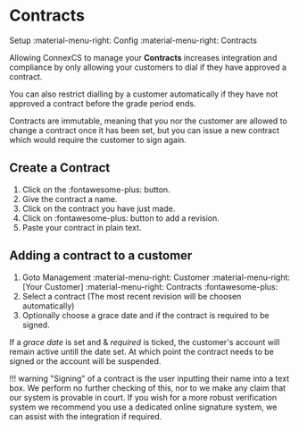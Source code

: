 # Contracts
Setup :material-menu-right: Config :material-menu-right: Contracts

Allowing ConnexCS to manage your **Contracts** increases integration and compliance by only allowing your customers to dial if they have approved a contract.

You can also restrict dialling by a customer automatically if they have not approved a contract before the grade period ends.

Contracts are immutable, meaning that you nor the customer are allowed to change a contract once it has been set, but you can issue a new contract which would
require the customer to sign again.

## Create a Contract

1. Click on the :fontawesome-plus: button.
2. Give the contract a name.
3. Click on the contract you have just made.
4. Click on :fontawesome-plus: button to add a revision.
5. Paste your contract in plain text.

## Adding a contract to a customer

1. Goto Management :material-menu-right: Customer :material-menu-right: [Your Customer] :material-menu-right: Contracts :fontawesome-plus:
2. Select a contract (The most recent revision will be choosen automatically)
3. Optionally choose a grace date and if the contract is required to be signed.

If a *grace date* is set and & *required* is ticked, the customer's account will remain active untill the date set.
At which point the contract needs to be signed or the account will be suspended.

!!! warning
	"Signing" of a contract is the user inputting their name into a text box. We perform no further checking of this, nor to we make
	any claim that our system is provable in court. If you wish for a more robust verification system we recommend you use a dedicated
	online signature system, we can assist with the integration if required.
